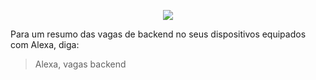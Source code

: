 <p align="center">
  <img src="https://user-images.githubusercontent.com/4256471/67163752-01362a80-f349-11e9-80a2-bbe328d0c201.png">
</p>

Para um resumo das vagas de backend no seus dispositivos equipados com Alexa, diga:

> Alexa, vagas backend
